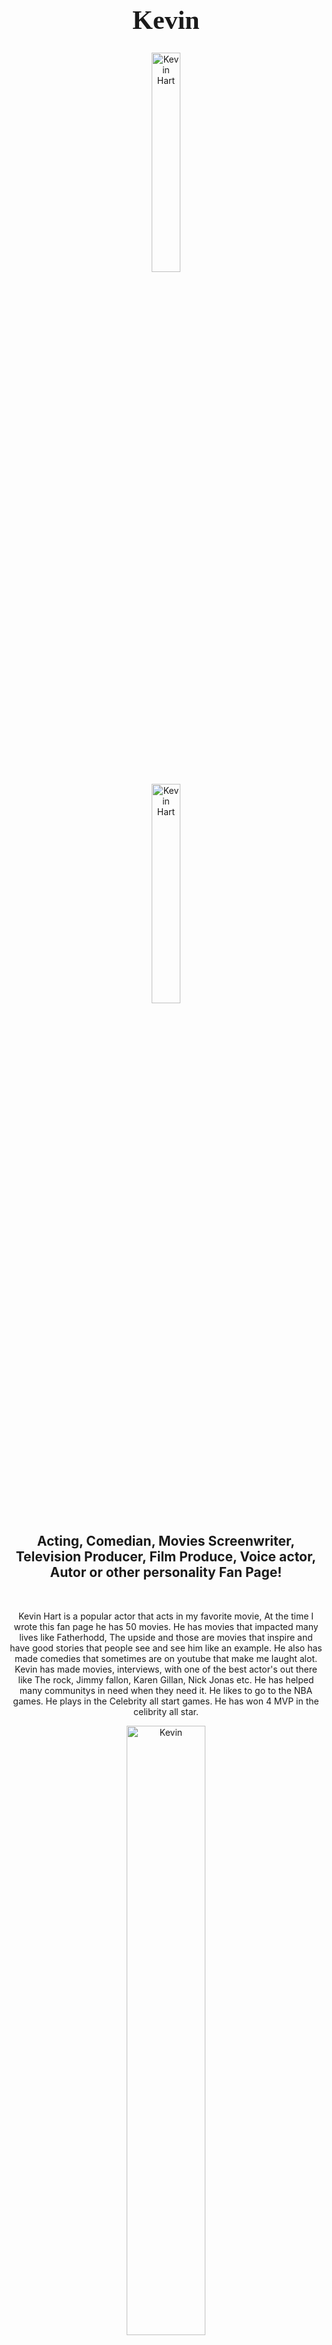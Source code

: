 <h1 style="font-family:Brush Script MT; font-size:300%;" align="center" > <b> Kevin </b></h1>

<div align="center">
    <img    src="https://deadline.com/wp-content/uploads/2019/05/kevin-hart-2.jpg?w=681&h=383&crop=1"
            title="Kevin Hart"
            width="30%"
            height="30%" 
            />
    <div align="center">
    <img    src="https://media-cldnry.s-nbcnews.com/image/upload/newscms/2021_05/1670228/kevin-hart-mindful-kb-main-210203.jpg"
            title="Kevin Hart"
            width="30%"
            height="30%" 
            />
</div>

<h2 align="center" > Acting, Comedian, Movies Screenwriter, Television Producer, Film Produce, Voice actor, Autor or other personality Fan Page!</h2>

<br>

<p>
    Kevin Hart is a popular actor that acts in my favorite movie, At the time I wrote this fan page he has 50 movies. He has movies that impacted many lives like Fatherhodd, The upside and those are movies that inspire and have good stories that people see and see him like an example. He also has made comedies that sometimes are on youtube that make me laught alot. Kevin has made movies, interviews, with one of the best actor's out there like The rock, Jimmy fallon, Karen Gillan, Nick Jonas etc. He has helped many communitys in need when they need it. He likes to go to the NBA games. He plays in the Celebrity all start games. He has won 4 MVP in the celibrity all star.
<br>

<div align="center">
    <img    src="https://m.media-amazon.com/images/M/MV5BMjA2NzEzNjIwNl5BMl5BanBnXkFtZTgwNzgwMTEzNzE@._V1_.jpg"
            title="Kevin"
            width="50%"
            height="50%" 
            />
    <h2 align="center" >Central Intelligence
        <br>

         Central Intelligence is about two guys that meet at high school and then reunited when older joined foces to take down the bad guys and they worked with the CIA
    
</div>

<br>

<table>
    <tr>
        <th>Name</th>
        <td>Kevin</td>
    </tr>
    <tr>
        <th>Age</th>
        <td>42</td>
    </tr>
    <tr>
        <th>Birthday</th>
        <td>July 6,1979</td>
    </tr>
    <tr>
        <th>Nationality</th>
        <td>American</td>
    </tr>
    <tr>
        <th>Instagram</th>
        <td><a href="https://www.instagram.com/kevinhart4real/?hl=en"> @kevinhart4real </a></td>
    </tr>
    <tr>
        <th>Networth</th>
        <td>$200 million</td>
    </tr>
    <tr>
        <th>Youtube</th>
        <td><a href="https://www.youtube.com/watch?v=GQXVQmcGQUY&t=2s"> @LOL Network </a></td>
    </tr>
     <tr>
        <th>Total Views</th>
        <td>991,704,952 </td>
     </tr>
     <tr>
        <th>2 House cost</th>
        <td>7 million</td>
    <tr>
        <th>Horrors</th>
        <td>Insects</td>
    </tr>
</table>


<br><br>

<p>
    Made by: <u>Octavio Vázquez De Jesús</u> on December 3, 2021
</p>
